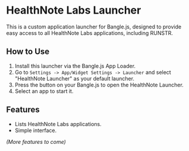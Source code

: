 # HealthNote Labs Launcher

This is a custom application launcher for Bangle.js, designed to provide easy access to all HealthNote Labs applications, including RUNSTR.

## How to Use

1.  Install this launcher via the Bangle.js App Loader.
2.  Go to `Settings -> App/Widget Settings -> Launcher` and select "HealthNote Launcher" as your default launcher.
3.  Press the button on your Bangle.js to open the HealthNote Launcher.
4.  Select an app to start it.

## Features

-   Lists HealthNote Labs applications.
-   Simple interface.

*(More features to come)* 
